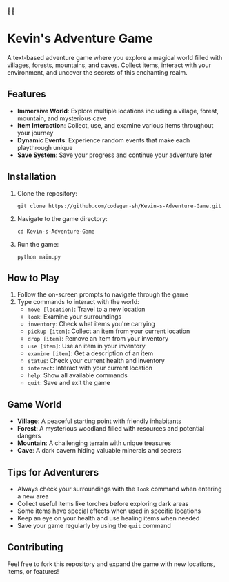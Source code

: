 🌈🌈
# Kevin's Adventure Game

A text-based adventure game where you explore a magical world filled with villages, forests, mountains, and caves. Collect items, interact with your environment, and uncover the secrets of this enchanting realm.

## Features

- **Immersive World**: Explore multiple locations including a village, forest, mountain, and mysterious cave
- **Item Interaction**: Collect, use, and examine various items throughout your journey
- **Dynamic Events**: Experience random events that make each playthrough unique
- **Save System**: Save your progress and continue your adventure later

## Installation

1. Clone the repository:
   ```
   git clone https://github.com/codegen-sh/Kevin-s-Adventure-Game.git
   ```

2. Navigate to the game directory:
   ```
   cd Kevin-s-Adventure-Game
   ```

3. Run the game:
   ```
   python main.py
   ```

## How to Play

1. Follow the on-screen prompts to navigate through the game
2. Type commands to interact with the world:
   - `move [location]`: Travel to a new location
   - `look`: Examine your surroundings
   - `inventory`: Check what items you're carrying
   - `pickup [item]`: Collect an item from your current location
   - `drop [item]`: Remove an item from your inventory
   - `use [item]`: Use an item in your inventory
   - `examine [item]`: Get a description of an item
   - `status`: Check your current health and inventory
   - `interact`: Interact with your current location
   - `help`: Show all available commands
   - `quit`: Save and exit the game

## Game World

- **Village**: A peaceful starting point with friendly inhabitants
- **Forest**: A mysterious woodland filled with resources and potential dangers
- **Mountain**: A challenging terrain with unique treasures
- **Cave**: A dark cavern hiding valuable minerals and secrets

## Tips for Adventurers

- Always check your surroundings with the `look` command when entering a new area
- Collect useful items like torches before exploring dark areas
- Some items have special effects when used in specific locations
- Keep an eye on your health and use healing items when needed
- Save your game regularly by using the `quit` command

## Contributing

Feel free to fork this repository and expand the game with new locations, items, or features!
